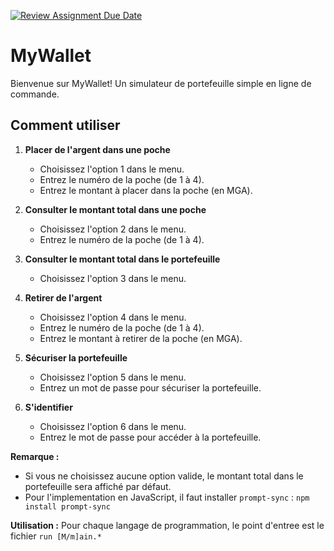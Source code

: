 [![Review Assignment Due Date](https://classroom.github.com/assets/deadline-readme-button-24ddc0f5d75046c5622901739e7c5dd533143b0c8e959d652212380cedb1ea36.svg)](https://classroom.github.com/a/hy8NMZUz)


# MyWallet

Bienvenue sur MyWallet! Un simulateur de portefeuille simple en ligne de commande.

## Comment utiliser

1. **Placer de l'argent dans une poche**
   - Choisissez l'option 1 dans le menu.
   - Entrez le numéro de la poche (de 1 à 4).
   - Entrez le montant à placer dans la poche (en MGA).

2. **Consulter le montant total dans une poche**
   - Choisissez l'option 2 dans le menu.
   - Entrez le numéro de la poche (de 1 à 4).

3. **Consulter le montant total dans le portefeuille**
   - Choisissez l'option 3 dans le menu.

4. **Retirer de l'argent**
   - Choisissez l'option 4 dans le menu.
   - Entrez le numéro de la poche (de 1 à 4).
   - Entrez le montant à retirer de la poche (en MGA).

5. **Sécuriser la portefeuille**
   - Choisissez l'option 5 dans le menu.
   - Entrez un mot de passe pour sécuriser la portefeuille.

6. **S'identifier**
   - Choisissez l'option 6 dans le menu.
   - Entrez le mot de passe pour accéder à la portefeuille.

**Remarque :** 
- Si vous ne choisissez aucune option valide, le montant total dans le portefeuille sera affiché par défaut.
- Pour l'implementation en JavaScript, il faut installer ```prompt-sync``` : ```npm install prompt-sync```

**Utilisation :**
Pour chaque langage de programmation, le point d'entree est le fichier ```run [M/m]ain.*``` 

